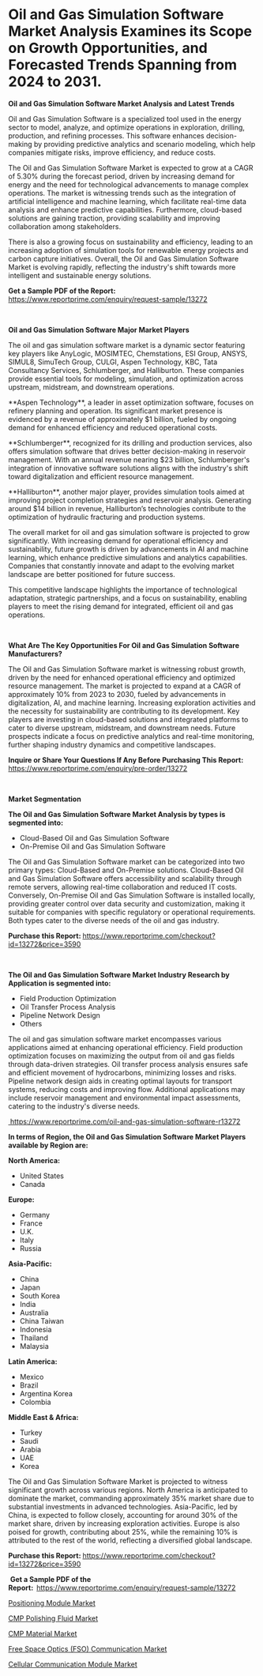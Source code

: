 <p><h1>Oil and Gas Simulation Software Market Analysis Examines its Scope on Growth Opportunities, and Forecasted Trends Spanning from 2024 to 2031.</h1></p><p><strong>Oil and Gas Simulation Software Market Analysis and Latest Trends</strong></p>
<p><p>Oil and Gas Simulation Software is a specialized tool used in the energy sector to model, analyze, and optimize operations in exploration, drilling, production, and refining processes. This software enhances decision-making by providing predictive analytics and scenario modeling, which help companies mitigate risks, improve efficiency, and reduce costs.</p><p>The Oil and Gas Simulation Software Market is expected to grow at a CAGR of 5.30% during the forecast period, driven by increasing demand for energy and the need for technological advancements to manage complex operations. The market is witnessing trends such as the integration of artificial intelligence and machine learning, which facilitate real-time data analysis and enhance predictive capabilities. Furthermore, cloud-based solutions are gaining traction, providing scalability and improving collaboration among stakeholders. </p><p>There is also a growing focus on sustainability and efficiency, leading to an increasing adoption of simulation tools for renewable energy projects and carbon capture initiatives. Overall, the Oil and Gas Simulation Software Market is evolving rapidly, reflecting the industry's shift towards more intelligent and sustainable energy solutions.</p></p>
<p><strong>Get a Sample PDF of the Report:&nbsp;</strong> <a href="https://www.reportprime.com/enquiry/request-sample/13272">https://www.reportprime.com/enquiry/request-sample/13272</a></p>
<p>&nbsp;</p>
<p><strong>Oil and Gas Simulation Software Major Market Players</strong></p>
<p><p>The oil and gas simulation software market is a dynamic sector featuring key players like AnyLogic, MOSIMTEC, Chemstations, ESI Group, ANSYS, SIMUL8, SimuTech Group, CULGI, Aspen Technology, KBC, Tata Consultancy Services, Schlumberger, and Halliburton. These companies provide essential tools for modeling, simulation, and optimization across upstream, midstream, and downstream operations.</p><p>**Aspen Technology**, a leader in asset optimization software, focuses on refinery planning and operation. Its significant market presence is evidenced by a revenue of approximately $1 billion, fueled by ongoing demand for enhanced efficiency and reduced operational costs.</p><p>**Schlumberger**, recognized for its drilling and production services, also offers simulation software that drives better decision-making in reservoir management. With an annual revenue nearing $23 billion, Schlumberger's integration of innovative software solutions aligns with the industry's shift toward digitalization and efficient resource management.</p><p>**Halliburton**, another major player, provides simulation tools aimed at improving project completion strategies and reservoir analysis. Generating around $14 billion in revenue, Halliburton’s technologies contribute to the optimization of hydraulic fracturing and production systems.</p><p>The overall market for oil and gas simulation software is projected to grow significantly. With increasing demand for operational efficiency and sustainability, future growth is driven by advancements in AI and machine learning, which enhance predictive simulations and analytics capabilities. Companies that constantly innovate and adapt to the evolving market landscape are better positioned for future success.</p><p>This competitive landscape highlights the importance of technological adaptation, strategic partnerships, and a focus on sustainability, enabling players to meet the rising demand for integrated, efficient oil and gas operations.</p></p>
<p>&nbsp;</p>
<p><strong>What Are The Key Opportunities For Oil and Gas Simulation Software Manufacturers?</strong></p>
<p><p>The Oil and Gas Simulation Software market is witnessing robust growth, driven by the need for enhanced operational efficiency and optimized resource management. The market is projected to expand at a CAGR of approximately 10% from 2023 to 2030, fueled by advancements in digitalization, AI, and machine learning. Increasing exploration activities and the necessity for sustainability are contributing to its development. Key players are investing in cloud-based solutions and integrated platforms to cater to diverse upstream, midstream, and downstream needs. Future prospects indicate a focus on predictive analytics and real-time monitoring, further shaping industry dynamics and competitive landscapes.</p></p>
<p><strong>Inquire or Share Your Questions If Any Before Purchasing This Report:</strong> <a href="https://www.reportprime.com/enquiry/pre-order/13272">https://www.reportprime.com/enquiry/pre-order/13272</a></p>
<p>&nbsp;</p>
<p><strong>Market Segmentation</strong></p>
<p><strong>The Oil and Gas Simulation Software Market Analysis by types is segmented into:</strong></p>
<p><ul><li>Cloud-Based Oil and Gas Simulation Software</li><li>On-Premise Oil and Gas Simulation Software</li></ul></p>
<p><p>The Oil and Gas Simulation Software market can be categorized into two primary types: Cloud-Based and On-Premise solutions. Cloud-Based Oil and Gas Simulation Software offers accessibility and scalability through remote servers, allowing real-time collaboration and reduced IT costs. Conversely, On-Premise Oil and Gas Simulation Software is installed locally, providing greater control over data security and customization, making it suitable for companies with specific regulatory or operational requirements. Both types cater to the diverse needs of the oil and gas industry.</p></p>
<p><strong>Purchase this Report:&nbsp;</strong><a href="https://www.reportprime.com/checkout?id=13272&price=3590">https://www.reportprime.com/checkout?id=13272&price=3590</a></p>
<p>&nbsp;</p>
<p><strong>The Oil and Gas Simulation Software Market Industry Research by Application is segmented into:</strong></p>
<p><ul><li>Field Production Optimization</li><li>Oil Transfer Process Analysis</li><li>Pipeline Network Design</li><li>Others</li></ul></p>
<p><p>The oil and gas simulation software market encompasses various applications aimed at enhancing operational efficiency. Field production optimization focuses on maximizing the output from oil and gas fields through data-driven strategies. Oil transfer process analysis ensures safe and efficient movement of hydrocarbons, minimizing losses and risks. Pipeline network design aids in creating optimal layouts for transport systems, reducing costs and improving flow. Additional applications may include reservoir management and environmental impact assessments, catering to the industry's diverse needs.</p></p>
<p><a href="https://www.reportprime.com/oil-and-gas-simulation-software-r13272">&nbsp;https://www.reportprime.com/oil-and-gas-simulation-software-r13272</a></p>
<p><strong>In terms of Region, the Oil and Gas Simulation Software Market Players available by Region are:</strong></p>
<p>
    <p> <strong> North America: </strong>
        <ul>
            <li>United States</li>
            <li>Canada</li>
        </ul>
        </p> 
    <p> <strong> Europe: </strong>
        <ul>
            <li>Germany</li>
            <li>France</li>
            <li>U.K.</li>
            <li>Italy</li>
            <li>Russia</li>
        </ul>
        </p> 
    <p> <strong> Asia-Pacific: </strong>
        <ul>
            <li>China</li>
            <li>Japan</li>
            <li>South Korea</li>
            <li>India</li>
            <li>Australia</li>
            <li>China Taiwan</li>
            <li>Indonesia</li>
            <li>Thailand</li>
            <li>Malaysia</li>
        </ul>
        </p> 
    <p> <strong> Latin America: </strong>
        <ul>
            <li>Mexico</li>
            <li>Brazil</li>
            <li>Argentina Korea</li>
            <li>Colombia</li>
        </ul>
        </p> 
    <p> <strong> Middle East & Africa: </strong>
        <ul>
            <li>Turkey</li>
            <li>Saudi</li>
            <li>Arabia</li>
            <li>UAE</li>
            <li>Korea</li>
        </ul>
    </p>
    </p>
<p><p>The Oil and Gas Simulation Software Market is projected to witness significant growth across various regions. North America is anticipated to dominate the market, commanding approximately 35% market share due to substantial investments in advanced technologies. Asia-Pacific, led by China, is expected to follow closely, accounting for around 30% of the market share, driven by increasing exploration activities. Europe is also poised for growth, contributing about 25%, while the remaining 10% is attributed to the rest of the world, reflecting a diversified global landscape.</p></p>
<p><strong>Purchase this Report: </strong><a href="https://www.reportprime.com/checkout?id=13272&price=3590">https://www.reportprime.com/checkout?id=13272&price=3590</a></p>
<p>&nbsp;<strong>Get a Sample PDF of the Report:&nbsp;&nbsp;</strong><a href="https://www.reportprime.com/enquiry/request-sample/13272">https://www.reportprime.com/enquiry/request-sample/13272</a></p>
<p><strong></strong></p>
<p><p><a href="https://www.linkedin.com/pulse/global-positioning-module-market-size-expected-experience-jclde?trackingId=59hbNvOUQC%2BuFjboLVV2XA%3D%3D">Positioning Module Market</a></p><p><a href="https://issuu.com/reportprime-2/docs/cmp-polishing-fluid-market-size-203_0d3082eb4a4218">CMP Polishing Fluid Market</a></p><p><a href="https://issuu.com/reportprime-2/docs/cmp-material-market-size-2030.pptx_29660177ee77c6">CMP Material Market</a></p><p><a href="https://medium.com/@alexander.bell98078/the-growth-of-the-free-space-optics-fso-communication-market-has-been-significant-driven-by-62879988d04f">Free Space Optics (FSO) Communication Market</a></p><p><a href="https://www.linkedin.com/pulse/global-cellular-communication-module-industry-analysis-pxg9e?trackingId=6rTgNYf1THOH3BrrIhrXDw%3D%3D">Cellular Communication Module Market</a></p></p>